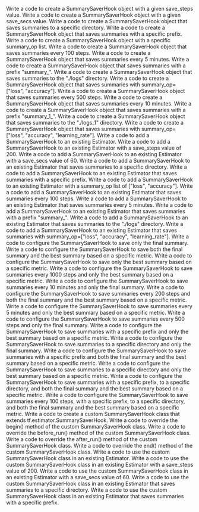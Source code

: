 Write a code to create a SummarySaverHook object with a given save_steps value.
Write a code to create a SummarySaverHook object with a given save_secs value.
Write a code to create a SummarySaverHook object that saves summaries to a specific directory.
Write a code to create a SummarySaverHook object that saves summaries with a specific prefix.
Write a code to create a SummarySaverHook object with a specific summary_op list.
Write a code to create a SummarySaverHook object that saves summaries every 100 steps.
Write a code to create a SummarySaverHook object that saves summaries every 5 minutes.
Write a code to create a SummarySaverHook object that saves summaries with a prefix "summary_".
Write a code to create a SummarySaverHook object that saves summaries to the "./logs" directory.
Write a code to create a SummarySaverHook object that saves summaries with summary_op=["loss", "accuracy"].
Write a code to create a SummarySaverHook object that saves summaries every 500 steps.
Write a code to create a SummarySaverHook object that saves summaries every 10 minutes.
Write a code to create a SummarySaverHook object that saves summaries with a prefix "summary_1_".
Write a code to create a SummarySaverHook object that saves summaries to the "./logs_1" directory.
Write a code to create a SummarySaverHook object that saves summaries with summary_op=["loss", "accuracy", "learning_rate"].
Write a code to add a SummarySaverHook to an existing Estimator.
Write a code to add a SummarySaverHook to an existing Estimator with a save_steps value of 200.
Write a code to add a SummarySaverHook to an existing Estimator with a save_secs value of 60.
Write a code to add a SummarySaverHook to an existing Estimator that saves summaries to a specific directory.
Write a code to add a SummarySaverHook to an existing Estimator that saves summaries with a specific prefix.
Write a code to add a SummarySaverHook to an existing Estimator with a summary_op list of ["loss", "accuracy"].
Write a code to add a SummarySaverHook to an existing Estimator that saves summaries every 100 steps.
Write a code to add a SummarySaverHook to an existing Estimator that saves summaries every 5 minutes.
Write a code to add a SummarySaverHook to an existing Estimator that saves summaries with a prefix "summary_".
Write a code to add a SummarySaverHook to an existing Estimator that saves summaries to the "./logs" directory.
Write a code to add a SummarySaverHook to an existing Estimator that saves summaries with summary_op=["loss", "accuracy", "learning_rate"].
Write a code to configure the SummarySaverHook to save only the final summary.
Write a code to configure the SummarySaverHook to save both the final summary and the best summary based on a specific metric.
Write a code to configure the SummarySaverHook to save only the best summary based on a specific metric.
Write a code to configure the SummarySaverHook to save summaries every 1000 steps and only the best summary based on a specific metric.
Write a code to configure the SummarySaverHook to save summaries every 10 minutes and only the final summary.
Write a code to configure the SummarySaverHook to save summaries every 200 steps and both the final summary and the best summary based on a specific metric.
Write a code to configure the SummarySaverHook to save summaries every 5 minutes and only the best summary based on a specific metric.
Write a code to configure the SummarySaverHook to save summaries every 500 steps and only the final summary.
Write a code to configure the SummarySaverHook to save summaries with a specific prefix and only the best summary based on a specific metric.
Write a code to configure the SummarySaverHook to save summaries to a specific directory and only the final summary.
Write a code to configure the SummarySaverHook to save summaries with a specific prefix and both the final summary and the best summary based on a specific metric.
Write a code to configure the SummarySaverHook to save summaries to a specific directory and only the best summary based on a specific metric.
Write a code to configure the SummarySaverHook to save summaries with a specific prefix, to a specific directory, and both the final summary and the best summary based on a specific metric.
Write a code to configure the SummarySaverHook to save summaries every 100 steps, with a specific prefix, to a specific directory, and both the final summary and the best summary based on a specific metric.
Write a code to create a custom SummarySaverHook class that extends tf.estimator.SummarySaverHook.
Write a code to override the begin() method of the custom SummarySaverHook class.
Write a code to override the before_run() method of the custom SummarySaverHook class.
Write a code to override the after_run() method of the custom SummarySaverHook class.
Write a code to override the end() method of the custom SummarySaverHook class.
Write a code to use the custom SummarySaverHook class in an existing Estimator.
Write a code to use the custom SummarySaverHook class in an existing Estimator with a save_steps value of 200.
Write a code to use the custom SummarySaverHook class in an existing Estimator with a save_secs value of 60.
Write a code to use the custom SummarySaverHook class in an existing Estimator that saves summaries to a specific directory.
Write a code to use the custom SummarySaverHook class in an existing Estimator that saves summaries with a specific prefix.